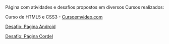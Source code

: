 Página com atividades e desafios propostos em diversos Cursos realizados:

Curso de HTML5 e CSS3 - [Cursoemvideo.com](https://www.cursoemvideo.com/)
<p>
    <a href="https://carlageo.github.io/AtividadesCursos/projeto-Androide/Index.html" target="_blank">Desafio: Página Android</a>
</p>

<p>
    <a href="https://carlageo.github.io/AtividadesCursos/projeto-Cordel/index.html" target="_blank">Desafio: Página Cordel</a>
</p>